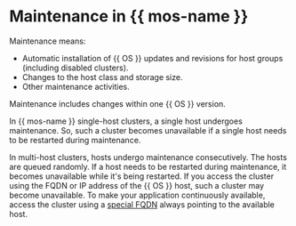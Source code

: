 # Maintenance in {{ mos-name }}

Maintenance means:

* Automatic installation of {{ OS }} updates and revisions for host groups (including disabled clusters).
* Changes to the host class and storage size.
* Other maintenance activities.

Maintenance includes changes within one {{ OS }} version.

In {{ mos-name }} single-host clusters, a single host undergoes maintenance. So, such a cluster becomes unavailable if a single host needs to be restarted during maintenance.

In multi-host clusters, hosts undergo maintenance consecutively. The hosts are queued randomly. If a host needs to be restarted during maintenance, it becomes unavailable while it's being restarted. If you access the cluster using the FQDN or IP address of the {{ OS }} host, such a cluster may become unavailable. To make your application continuously available, access the cluster using a [special FQDN](../operations/connect.md#special-fqdns) always pointing to the available host.
